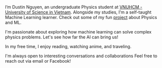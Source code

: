 I’m Dustin Nguyen, an undergraduate Physics student at [VNUHCM - University of Science in Vietnam](https://en.hcmus.edu.vn/). Alongside my studies, I’m a self-taught Machine Learning learner. Check out some of my fun [project](/projects/) about Physics and ML.

I'm passionate about exploring how machine learning can solve complex physics problems. Let's see how far the AI can bring us!

In my free time, I enjoy reading, watching anime, and traveling. 

I'm always open to interesting conversations and collaborations Feel free to reach out via email or Facebook!